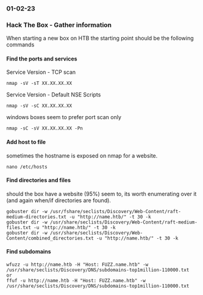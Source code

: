 ### 01-02-23
### Hack The Box - Gather information

When starting a new box on HTB the starting point should be the following commands


#### Find the ports and services

Service Version - TCP scan
```text
nmap -sV -sT XX.XX.XX.XX
```

Service Version - Default NSE Scripts
```text
nmap -sV -sC XX.XX.XX.XX
```

windows boxes seem to prefer port scan only
```text
nmap -sC -sV XX.XX.XX.XX -Pn
```

#### Add host to file
sometimes the hostname is exposed on nmap for a website.

```text
nano /etc/hosts
```

#### Find directories and files

should the box have a website (95%) seem to, its worth enumerating over it (and again when/if directories are found).

```text
gobuster dir -w /usr/fshare/seclists/Discovery/Web-Content/raft-medium-directories.txt -u "http://name.htb/" -t 30 -k
gobuster dir -w /usr/share/seclists/Discovery/Web-Content/raft-medium-files.txt -u "http://name.htb/" -t 30 -k
gobuster dir -w /usr/share/seclists/Discovery/Web-Content/combined_directories.txt -u "http://name.htb/" -t 30 -k
```

#### Find subdomains

```text
wfuzz -u http://name.htb -H "Host: FUZZ.name.htb" -w /usr/share/seclists/Discovery/DNS/subdomains-top1million-110000.txt
or
ffuf -u http://name.htb -H "Host: FUZZ.name.htb" -w /usr/share/seclists/Discovery/DNS/subdomains-top1million-110000.txt
```


